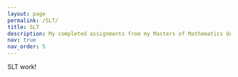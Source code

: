 ```yaml
---
layout: page
permalink: /SLT/
title: SLT
description: My completed assignments from my Masters of Mathematics degree. 
nav: true
nav_order: 5
---
```


SLT work! 
